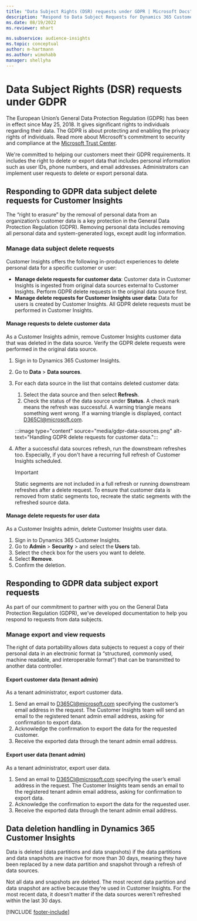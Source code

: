 ```yaml
---
title: "Data Subject Rights (DSR) requests under GDPR | Microsoft Docs"
description: "Respond to Data Subject Requests for Dynamics 365 Customer Insights."
ms.date: 08/19/2022
ms.reviewer: mhart

ms.subservice: audience-insights
ms.topic: conceptual
author: m-hartmann
ms.author: wimohabb
manager: shellyha
---
```


# Data Subject Rights (DSR) requests under GDPR

The European Union’s General Data Protection Regulation (GDPR) has been in effect since May 25, 2018. It gives significant rights to individuals regarding their data. The GDPR is about protecting and enabling the privacy rights of individuals. Read more about Microsoft's commitment to security and compliance at the [Microsoft Trust Center](https://www.microsoft.com/trust-center).

We're committed to helping our customers meet their GDPR requirements. It includes the right to delete or export data that includes personal information such as user IDs, phone numbers, and email addresses. Administrators can implement user requests to delete or export personal data.

## Responding to GDPR data subject delete requests for Customer Insights

The “right to erasure” by the removal of personal data from an organization’s customer data is a key protection in the General Data Protection Regulation (GDPR). Removing personal data includes removing all personal data and system-generated logs, except audit log information.

### Manage data subject delete requests

Customer Insights offers the following in-product experiences to delete personal data for a specific customer or user:

- **Manage delete requests for customer data**: Customer data in Customer Insights is ingested from original data sources external to Customer Insights. Perform GDPR delete requests in the original data source first.
- **Manage delete requests for Customer Insights user data**: Data for users is created by Customer Insights. All GDPR delete requests must be performed in Customer Insights.

#### Manage requests to delete customer data

As a Customer Insights admin, remove Customer Insights customer data that was deleted in the data source. Verify the GDPR delete requests were performed in the original data source.

1. Sign in to Dynamics 365 Customer Insights.
1. Go to **Data** > **Data sources**.
1. For each data source in the list that contains deleted customer data:
   1. Select the data source and then select **Refresh**.
   1. Check the status of the data source under **Status**. A check mark means the refresh was successful. A warning triangle means something went wrong. If a warning triangle is displayed, contact D365CI@microsoft.com.

   :::image type="content" source="media/gdpr-data-sources.png" alt-text="Handling GDPR delete requests for customer data.":::

1. After a successful data sources refresh, run the downstream refreshes too. Especially, if you don't have a recurring full refresh of Customer Insights scheduled.

   > [!IMPORTANT]
   > Static segments are not included in a full refresh or running downstream refreshes after a delete request. To ensure that customer data is removed from static segments too, recreate the static segments with the refreshed source data.

#### Manage delete requests for user data

As a Customer Insights admin, delete Customer Insights user data.

1. Sign in to Dynamics 365 Customer Insights.
1. Go to **Admin** > **Security** > and select the **Users** tab.
1. Select the check box for the users you want to delete.
1. Select **Remove**.
1. Confirm the deletion.

## Responding to GDPR data subject export requests

As part of our commitment to partner with you on the General Data Protection Regulation (GDPR), we’ve developed documentation to help you respond to requests from data subjects.

### Manage export and view requests

The right of data portability allows data subjects to request a copy of their personal data in an electronic format (a “structured, commonly used, machine readable, and interoperable format”) that can be transmitted to another data controller.

#### Export customer data (tenant admin)

As a tenant administrator, export customer data.

1. Send an email to D365CI@microsoft.com specifying the customer’s email address in the request. The Customer Insights team will send an email to the registered tenant admin email address, asking for confirmation to export data.
2. Acknowledge the confirmation to export the data for the requested customer.
3. Receive the exported data through the tenant admin email address.

#### Export user data (tenant admin)

As a tenant administrator, export user data.

1. Send an email to D365CI@microsoft.com specifying the user’s email address in the request. The Customer Insights team sends an email to the registered tenant admin email address, asking for confirmation to export data.
1. Acknowledge the confirmation to export the data for the requested user.
1. Receive the exported data through the tenant admin email address.

## Data deletion handling in Dynamics 365 Customer Insights

Data is deleted (data partitions and data snapshots) if the data partitions and data snapshots are inactive for more than 30 days, meaning they have been replaced by a new data partition and snapshot through a refresh of data sources.

Not all data and snapshots are deleted. The most recent data partition and data snapshot are active because they're used in Customer Insights. For the most recent data, it doesn't matter if the data sources weren't refreshed within the last 30 days.

[!INCLUDE [footer-include](includes/footer-banner.md)]
